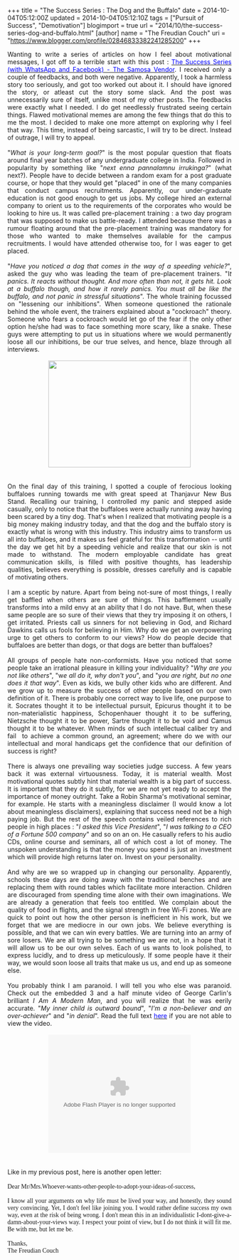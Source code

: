 +++
title = "The Success Series : The Dog and the Buffalo"
date = 2014-10-04T05:12:00Z
updated = 2014-10-04T05:12:10Z
tags = ["Pursuit of Success", "Demotivation"]
blogimport = true 
url = "2014/10/the-success-series-dog-and-buffalo.html"
[author]
	name = "The Freudian Couch"
	uri = "https://www.blogger.com/profile/02846833382241285200"
+++

<div dir="ltr" style="text-align: left;" trbidi="on">
<div style="text-align: justify;">
Wanting to write a series of articles on how I feel about motivational messages, I got off to a terrible start with this post :&nbsp;<a href="http://adarsh89.blogspot.com/2014/09/the-success-series-with-whatsapp-and.html" target="_blank"><span style="color: blue;">The Success Series (with WhatsApp and Facebook) - The Samosa Vendor</span></a>. I received only a couple of feedbacks, and both were negative. Apparently, I took a harmless story too seriously, and got too worked out about it. I should have ignored the story, or atleast cut the story some slack. And the post was unnecessarily sure of itself, unlike most of my other posts. The feedbacks were exactly what I needed. I do get needlessly frustrated seeing certain things. Flawed motivational memes are among the few things that do this to me the most. I decided to make one more attempt on exploring why I feel that way. This time, instead of being sarcastic, I will try to be direct. Instead of outrage, I will try to appeal.</div>
<div style="text-align: justify;">
<br /></div>
<div style="text-align: justify;">
"<i>What is your long-term goal?</i>" is the most popular question that floats around final year batches of any undergraduate college in India. Followed in popularity by something like "<i>next enna pannalamnu irrukinga?</i>" (what next?). People have to decide between a random exam for a post graduate course, or hope that they would get "placed" in one of the many companies that conduct campus recruitments. Apparently, our under-graduate education is not good enough to get us jobs. My college hired an external company to orient us to the requirements of the corporates who would be looking to hire us. It was called pre-placement training : a two day program that was supposed to make us battle-ready. I attended because there was a rumour floating around that the pre-placement training was mandatory for those who wanted to make themselves available for the campus recruitments. I would have attended otherwise too, for I was eager to get placed.</div>
<div style="text-align: justify;">
<br /></div>
<div style="text-align: justify;">
"<i>Have you noticed a dog that comes in the way of a speeding vehicle?</i>", asked the guy who was leading the team of pre-placement trainers. "I<i>t panics. It reacts without thought. And more often than not, it gets hit. Look at a buffalo though, and how it rarely panics. You must all be like the buffalo, and not panic in stressful situations</i>". The whole training focussed on "lessening our inhibitions". When someone questioned the rationale behind the whole event, the trainers explained about a "cockroach" theory. Someone who fears a cockroach would let go of the fear if the only other option he/she had was to face something more scary, like a snake. These guys were attempting to put us in situations where we would permanently loose all our inhibitions, be our true selves, and hence, blaze through all interviews.</div>
<div style="text-align: justify;">
<br /></div>
<div class="separator" style="clear: both; text-align: center;">
<a href="https://blogger.googleusercontent.com/img/b/R29vZ2xl/AVvXsEjSOIAhbEQ8bgVnm6CxTQhy5_ElozklGRdkonv-1iEVvU4YUsCIELpJgXFvclXrj7V8FWAFchZmnKSmjumt46Sm7x4azjzVKEgEjyaJMqW6hLnwJoiqfyC_Jo57iSXH8i01BSYT_gupOLFW/s1600/Success+Starts+Here+Freeway+Style+Desert+Landscape.jpg" imageanchor="1" style="margin-left: 1em; margin-right: 1em;"><img border="0" src="https://blogger.googleusercontent.com/img/b/R29vZ2xl/AVvXsEjSOIAhbEQ8bgVnm6CxTQhy5_ElozklGRdkonv-1iEVvU4YUsCIELpJgXFvclXrj7V8FWAFchZmnKSmjumt46Sm7x4azjzVKEgEjyaJMqW6hLnwJoiqfyC_Jo57iSXH8i01BSYT_gupOLFW/s1600/Success+Starts+Here+Freeway+Style+Desert+Landscape.jpg" height="240" width="320" /></a></div>
<div style="text-align: justify;">
<br /></div>
<div style="text-align: justify;">
<br /></div>
<div style="text-align: justify;">
On the final day of this training, I spotted a couple of ferocious looking buffaloes running towards me with great speed at Thanjavur New Bus Stand. Recalling our training, I controlled my panic and stepped aside casually, only to notice that the buffaloes were actually running away having been scared by a tiny dog. That's when I realized that motivating people is a big money making industry today, and that the dog and the buffalo story is exactly what is wrong with this industry. This industry aims to transform us all into buffaloes, and it makes us feel grateful for this transformation -- until the day we get hit by a speeding vehicle and realize that our skin is not made to withstand. The modern employable candidate has great communication skills, is filled with positive thoughts, has leadership qualities, believes everything is possible, dresses carefully and is capable of motivating others.&nbsp;</div>
<div style="text-align: justify;">
<br /></div>
<div style="text-align: justify;">
I am a sceptic by nature. Apart from being not-sure of most things, I really get baffled when others are sure of things. This bafflement usually transforms into a mild envy at an ability that I do not have. But, when these same people are so sure of their views that they try imposing it on others, I get irritated. Priests call us sinners for not believing in God, and Richard Dawkins calls us fools for believing in Him. Why do we get an overpowering urge to get others to conform to our views? How do people decide that buffaloes are better than dogs, or that dogs are better than buffaloes?&nbsp;</div>
<div style="text-align: justify;">
<br /></div>
<div style="text-align: justify;">
All groups of people hate non-conformists. Have you noticed that some people take an irrational pleasure in killing your individuality? "<i>Why are you not like others</i>", "w<i>e all do it, why don't you</i>", and "y<i>ou are right, but no one does it that way</i>". Even as kids, we bully other kids who are different. And we grow up to measure the success of other people based on our own definition of it. There is probably one correct way to live life, one purpose to it. Socrates thought it to be intellectual pursuit, Epicurus thought it to be non-materialistic happiness, Schopenhauer thought it to be suffering, Nietzsche thought it to be power, Sartre thought it to be void and Camus thought it to be whatever. When minds of such intellectual caliber try and fail &nbsp;to achieve a common ground, an agreement; where do we with our intellectual and moral handicaps get the confidence that our definition of success is right?</div>
<div style="text-align: justify;">
<br /></div>
<div style="text-align: justify;">
There is always one prevailing way societies judge success. A few years back it was external virtuousness. Today, it is material wealth. Most motivational quotes subtly hint that material wealth is a big part of success. It is important that they do it subtly, for we are not yet ready to accept the importance of money outright. Take a Robin Sharma's motivational seminar, for example. He starts with a meaningless disclaimer (I would know a lot about meaningless disclaimers), explaining that success need not be a high paying job. But the rest of the speech contains veiled references to rich people in high places : "<i>I asked this Vice President</i>", "<i>I was talking to a CEO of a Fortune 500 company</i>" and so on an on. He casually refers to his audio CDs, online course and seminars, all of which cost a lot of money. The unspoken understanding is that the money you spend is just an investment which will provide high returns later on. Invest on your personality.</div>
<div style="text-align: justify;">
<br /></div>
<div style="text-align: justify;">
And why are we so wrapped up in changing our personality. Apparently, schools these days are doing away with the traditional benches and are replacing them with round tables which facilitate more interaction. Children are discouraged from spending time alone with their own imaginations. We are already a generation that feels too entitled. We complain about the quality of food in flights, and the signal strength in free Wi-Fi zones. We are quick to point out how the other person is inefficient in his work, but we forget that we are mediocre in our own jobs. We believe everything is possible, and that we can win every battles. We are turning into an army of sore losers. We are all trying to be something we are not, in a hope that it will allow us to be our own selves. Each of us wants to look polished, to express lucidly, and to dress up meticulously. If some people have it their way, we would soon loose all traits that make us us, and end up as someone else.</div>
<div style="text-align: justify;">
<br /></div>
<div style="text-align: justify;">
You probably think I am paranoid. I will tell you who else was paranoid. Check out the embedded 3 and a half minute video of George Carlin's brilliant&nbsp;<i>I Am A Modern Man</i>, and you will realize that he was eerily accurate. "<i>My inner child is outward bound</i>", "<i>I'm a non-believer and an over-achiever</i>" and "<i>in denial</i>". Read the full text <span style="color: blue;"><a href="https://www.goodreads.com/quotes/25390-i-m-a-modern-man-a-man-for-the-millennium-digital" target="_blank"><span style="color: blue;">here</span></a>&nbsp;</span>if you are not able to view the video.</div>
<div style="text-align: justify;">
<br /></div>
<div class="separator" style="clear: both; text-align: center;">
<object width="320" height="266" class="BLOGGER-youtube-video" classid="clsid:D27CDB6E-AE6D-11cf-96B8-444553540000" codebase="http://download.macromedia.com/pub/shockwave/cabs/flash/swflash.cab#version=6,0,40,0" data-thumbnail-src="https://ytimg.googleusercontent.com/vi/hkCR-w3AYOE/0.jpg"><param name="movie" value="https://youtube.googleapis.com/v/hkCR-w3AYOE&source=uds" /><param name="bgcolor" value="#FFFFFF" /><param name="allowFullScreen" value="true" /><embed width="320" height="266"  src="https://youtube.googleapis.com/v/hkCR-w3AYOE&source=uds" type="application/x-shockwave-flash" allowfullscreen="true"></embed></object></div>
<div style="text-align: justify;">
<br /></div>
<div style="text-align: justify;">
<br /></div>
<div style="text-align: justify;">
Like in my previous post, here is another open letter:</div>
<div style="text-align: justify;">
<br /></div>
<div style="text-align: justify;">
<span style="font-family: Georgia, Times New Roman, serif;">Dear Mr/Mrs.Whoever-wants-other-people-to-adopt-your-ideas-of-success,</span></div>
<div style="text-align: justify;">
<span style="font-family: Georgia, Times New Roman, serif;"><br /></span></div>
<div style="text-align: justify;">
<span style="font-family: Georgia, Times New Roman, serif;">I know all your arguments on why life must be lived your way, and honestly, they sound very convincing. Yet, I don't feel like joining you. I would rather define success my own way, even at the risk of being wrong. I don't mean this in an individualistic I-dont-give-a-damn-about-your-views way. I respect your point of view, but I do not think it will fit me. Be with me, but let me be.</span></div>
<div style="text-align: justify;">
<span style="font-family: Georgia, Times New Roman, serif;"><br /></span></div>
<div style="text-align: justify;">
<span style="font-family: Georgia, Times New Roman, serif;">Thanks,</span></div>
<div style="text-align: justify;">
<span style="font-family: Georgia, Times New Roman, serif;">The Freudian Couch</span></div>
</div>

